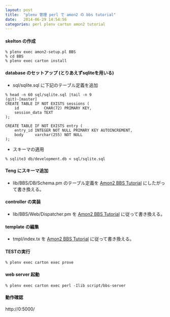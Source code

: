 ```yaml
---
layout: post
title:  "plenv 管理 perl で amon2 の bbs tutorial"
date:   2014-06-29 14:54:56
categories: perl plenv carton amon2 tutorial
---
```


#### skelton の作成

```
% plenv exec amon2-setup.pl BBS
% cd BBS
% plenv exec carton install
```

#### database のセットアップ (とりあえずsqliteを用いる)

* sql/sqlite.sql に下記のテーブル定義を追加

```
% head -n 60 sql/sqlite.sql |tail -n 9                                                               (git)-[master]
CREATE TABLE IF NOT EXISTS sessions (
    id           CHAR(72) PRIMARY KEY,
    session_data TEXT
);

CREATE TABLE IF NOT EXISTS entry (
    entry_id INTEGER NOT NULL PRIMARY KEY AUTOINCREMENT,
    body     varchar(255) NOT NULL
);
```

* スキーマの適用

```
% sqlite3 db/development.db < sql/sqlite.sql
```

#### Teng にスキーマ追加

* lib/BBS/DB/Schema.pm のテーブル定義を [Amon2 BBS Tutorial][bbs_tutorial] にしたがって書き換える。

#### controller の実装

* lib/BBS/Web/Dispatcher.pm を [Amon2 BBS Tutorial][bbs_tutorial] に従って書き換える。

#### template の編集

* tmpl/index.tx を [Amon2 BBS Tutorial][bbs_tutorial] に従って書き換える。

#### TESTの実行

```
% plenv exec carton exec prove
```

#### web server 起動

```
% plenv exec carton exec perl -Ilib script/bbs-server
```

#### 動作確認

http://0:5000/

[bbs_tutorial]: http://amon.64p.org/bbs_tutorial.html
